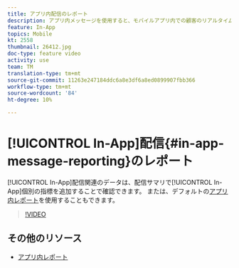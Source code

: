 ```yaml
---
title: アプリ内配信のレポート
description: アプリ内メッセージを使用すると、モバイルアプリ内での顧客のリアルタイム動作に応じて、文脈で関連するアプリ内メッセージをユーザーに提示できます。
feature: In-App
topics: Mobile
kt: 2558
thumbnail: 26412.jpg
doc-type: feature video
activity: use
team: TM
translation-type: tm+mt
source-git-commit: 11263e247184ddc6a8e3df6a8ed0899907fbb366
workflow-type: tm+mt
source-wordcount: '84'
ht-degree: 10%

---
```


# [!UICONTROL In-App]配信{#in-app-message-reporting}のレポート

[!UICONTROL In-App]配信関連のデータは、配信サマリで[!UICONTROL In-App]個別の指標を追加することで確認できます。 または、デフォルトの[アプリ内レポート](https://docs.adobe.com/content/help/en/campaign-standard/using/reporting/list-of-reports/in-app-report.html)を使用することもできます。

>[!VIDEO](https://video.tv.adobe.com/v/26412?quality=12)

## その他のリソース

* [アプリ内レポート](https://docs.adobe.com/content/help/en/campaign-standard/using/reporting/list-of-reports/in-app-report.html)
